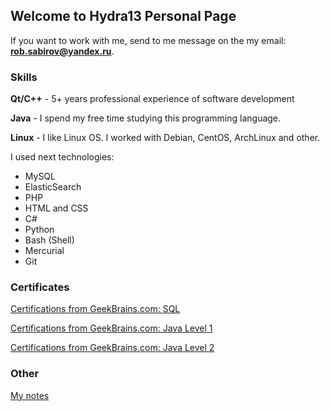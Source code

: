## Welcome to Hydra13 Personal Page

If you want to work with me, send to me message on the my email: **rob.sabirov@yandex.ru**.

### Skills

**Qt/C++** - 5+ years professional experience of software development

**Java** - I spend my free time studying this programming language.

**Linux** - I like Linux OS. I worked with Debian, CentOS, ArchLinux and other.

I used next technologies:
* MySQL
* ElasticSearch
* PHP
* HTML and CSS
* C#
* Python
* Bash (Shell)
* Mercurial
* Git

### Certificates

[Certifications from GeekBrains.com: SQL](https://geekbrains.ru/certificates/184263.en)

[Certifications from GeekBrains.com: Java Level 1](https://geekbrains.ru/certificates/188396.en)

[Certifications from GeekBrains.com: Java Level 2](https://geekbrains.ru/certificates/209396.en)

### Other

[My notes](https://github.com/hydra13/Hydra13-Notes)

